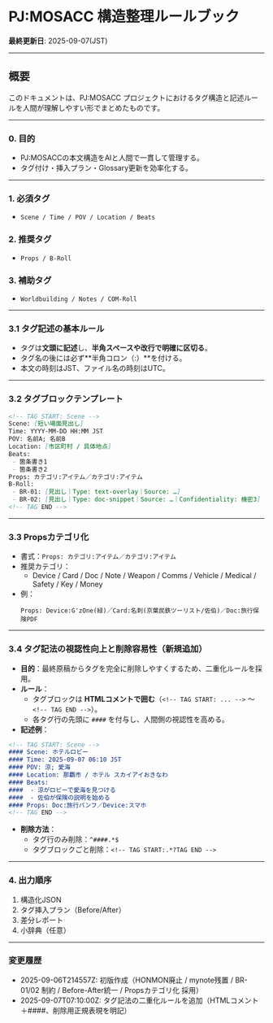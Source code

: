 # PJ:MOSACC 構造整理ルールブック

**最終更新日**: 2025-09-07(JST)

---

## 概要
このドキュメントは、PJ:MOSACC プロジェクトにおけるタグ構造と記述ルールを人間が理解しやすい形でまとめたものです。

---

### 0. 目的
- PJ:MOSACCの本文構造をAIと人間で一貫して管理する。
- タグ付け・挿入プラン・Glossary更新を効率化する。

---

### 1. 必須タグ
- `Scene / Time / POV / Location / Beats`

### 2. 推奨タグ
- `Props / B-Roll`

### 3. 補助タグ
- `Worldbuilding / Notes / COM-Roll`

---

### 3.1 タグ記述の基本ルール
- タグは**文頭に記述**し、**半角スペースや改行で明確に区切る**。
- タグ名の後には必ず**半角コロン（:）**を付ける。
- 本文の時刻はJST、ファイル名の時刻はUTC。

---

### 3.2 タグブロックテンプレート
```markdown
<!-- TAG START: Scene -->
Scene: [短い場面見出し]
Time: YYYY-MM-DD HH:MM JST
POV: 名前A; 名前B
Location: [市区町村 / 具体地点]
Beats:
 - 箇条書き1
 - 箇条書き2
Props: カテゴリ:アイテム／カテゴリ:アイテム
B-Roll:
 - BR-01: [見出し｜Type: text-overlay｜Source: …]
 - BR-02: [見出し｜Type: doc-snippet｜Source: …｜Confidentiality: 機密3]
<!-- TAG END -->
```

---

### 3.3 Propsカテゴリ化
- 書式：`Props: カテゴリ:アイテム／カテゴリ:アイテム`
- 推奨カテゴリ：
  - Device / Card / Doc / Note / Weapon / Comms / Vehicle / Medical / Safety / Key / Money
- 例：
  ```
  Props: Device:G'zOne(緑)／Card:名刺(京葉民鉄ツーリスト/佐伯)／Doc:旅行保険PDF
  ```

---

### 3.4 タグ記法の視認性向上と削除容易性（新規追加）
- **目的**：最終原稿からタグを完全に削除しやすくするため、二重化ルールを採用。
- **ルール**：
  - タグブロックは **HTMLコメントで囲む**（`<!-- TAG START: ... -->` ～ `<!-- TAG END -->`）。
  - 各タグ行の先頭に `####` を付与し、人間側の視認性を高める。
- **記述例**：
```markdown
<!-- TAG START: Scene -->
#### Scene: ホテルロビー
#### Time: 2025-09-07 06:10 JST
#### POV: 涼; 愛海
#### Location: 那覇市 / ホテル スカイアイおきなわ
#### Beats:
####  - 涼がロビーで愛海を見つける
####  - 佐伯が保険の説明を始める
#### Props: Doc:旅行パンフ／Device:スマホ
<!-- TAG END -->
```
- **削除方法**：
  - タグ行のみ削除：`^####.*$`
  - タグブロックごと削除：`<!-- TAG START:.*?TAG END -->`

---

### 4. 出力順序
1. 構造化JSON
2. タグ挿入プラン（Before/After）
3. 差分レポート
4. 小辞典（任意）

---

### 変更履歴
- 2025-09-06T214557Z: 初版作成（HONMON廃止 / mynote残置 / BR-01/02 制約 / Before-After統一 / Propsカテゴリ化 採用）
- 2025-09-07T07:10:00Z: タグ記法の二重化ルールを追加（HTMLコメント＋####、削除用正規表現を明記）
